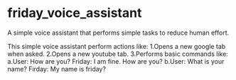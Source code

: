 # friday_voice_assistant
A simple voice assistant that performs simple tasks to reduce human effort.

This simple voice assistant perform actions like:
1.Opens a new google tab when asked.
2.Opens a new youtube tab.
3.Performs basic commands like:
  a.User: How are you?
    Friday: I am fine. How are you?
  b.User: What is your name?
    Firday: My name is friday?
    

